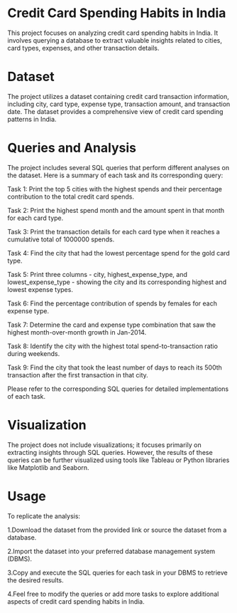 # Credit Card Spending Habits in India
This project focuses on analyzing credit card spending habits in India. It involves querying a database to extract valuable insights related to cities, card types, expenses, and other transaction details.

# Dataset
The project utilizes a dataset containing credit card transaction information, including city, card type, expense type, transaction amount, and transaction date. The dataset provides a comprehensive view of credit card spending patterns in India.

# Queries and Analysis
The project includes several SQL queries that perform different analyses on the dataset. Here is a summary of each task and its corresponding query:

Task 1: Print the top 5 cities with the highest spends and their percentage contribution to the total credit card spends.

Task 2: Print the highest spend month and the amount spent in that month for each card type.

Task 3: Print the transaction details for each card type when it reaches a cumulative total of 1000000 spends.

Task 4: Find the city that had the lowest percentage spend for the gold card type.

Task 5: Print three columns - city, highest_expense_type, and lowest_expense_type - showing the city and its corresponding highest and lowest expense types.

Task 6: Find the percentage contribution of spends by females for each expense type.

Task 7: Determine the card and expense type combination that saw the highest month-over-month growth in Jan-2014.

Task 8: Identify the city with the highest total spend-to-transaction ratio during weekends.

Task 9: Find the city that took the least number of days to reach its 500th transaction after the first transaction in that city.

Please refer to the corresponding SQL queries for detailed implementations of each task.

# Visualization
The project does not include visualizations; it focuses primarily on extracting insights through SQL queries. However, the results of these queries can be further visualized using tools like Tableau or Python libraries like Matplotlib and Seaborn.

# Usage
To replicate the analysis:

1.Download the dataset from the provided link or source the dataset from a database.

2.Import the dataset into your preferred database management system (DBMS).

3.Copy and execute the SQL queries for each task in your DBMS to retrieve the desired results.

4.Feel free to modify the queries or add more tasks to explore additional aspects of credit card spending habits in India.
